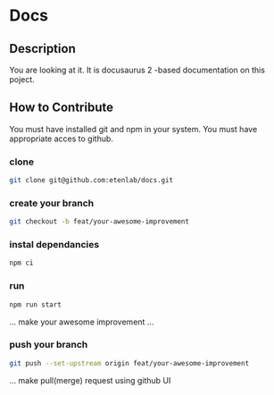 # Docs
## Description
You are looking at it. It is docusaurus 2 -based documentation on this poject.

## How to Contribute
You must have installed git and npm in your system.
You must have appropriate acces to github.
### clone
```sh
git clone git@github.com:etenlab/docs.git
```
### create your branch
```sh
git checkout -b feat/your-awesome-improvement
```
### instal dependancies
```sh
npm ci
```

### run
```sh
npm run start
```

... make your awesome improvement ...
### push your branch
```sh
git push --set-upstream origin feat/your-awesome-improvement
```
... make pull(merge) request using github UI